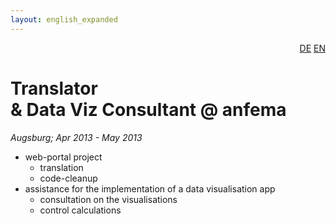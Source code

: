 ```yaml
---
layout: english_expanded
---
```

<div style="text-align: right"><a href="/de/was_zuvor_geschah/anfema">DE</a> <a href="/en/previously/anfema">EN</a></div>

# Translator<br>& Data Viz Consultant @&nbsp;anfema

_Augsburg; Apr 2013 - May 2013_

* web-portal project
   * translation
   * code-cleanup
* assistance for the implementation of a data visualisation app
   * consultation on the visualisations
   * control calculations
